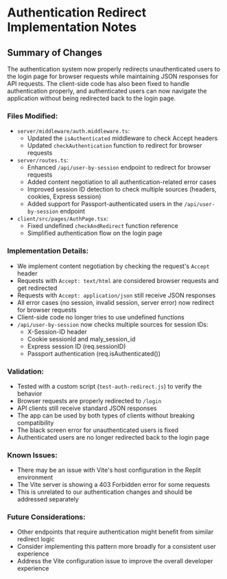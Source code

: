 # Authentication Redirect Implementation Notes

## Summary of Changes

The authentication system now properly redirects unauthenticated users to the login page for browser requests while maintaining JSON responses for API requests. The client-side code has also been fixed to handle authentication properly, and authenticated users can now navigate the application without being redirected back to the login page.

### Files Modified:
- `server/middleware/auth.middleware.ts`:
  - Updated the `isAuthenticated` middleware to check Accept headers
  - Updated `checkAuthentication` function to redirect for browser requests
- `server/routes.ts`:
  - Enhanced `/api/user-by-session` endpoint to redirect for browser requests
  - Added content negotiation to all authentication-related error cases
  - Improved session ID detection to check multiple sources (headers, cookies, Express session)
  - Added support for Passport-authenticated users in the `/api/user-by-session` endpoint
- `client/src/pages/AuthPage.tsx`:
  - Fixed undefined `checkAndRedirect` function reference 
  - Simplified authentication flow on the login page

### Implementation Details:
- We implement content negotiation by checking the request's `Accept` header
- Requests with `Accept: text/html` are considered browser requests and get redirected
- Requests with `Accept: application/json` still receive JSON responses
- All error cases (no session, invalid session, server error) now redirect for browser requests
- Client-side code no longer tries to use undefined functions
- `/api/user-by-session` now checks multiple sources for session IDs:
  - X-Session-ID header
  - Cookie sessionId and maly_session_id
  - Express session ID (req.sessionID)
  - Passport authentication (req.isAuthenticated())

### Validation:
- Tested with a custom script (`test-auth-redirect.js`) to verify the behavior
- Browser requests are properly redirected to `/login`
- API clients still receive standard JSON responses
- The app can be used by both types of clients without breaking compatibility
- The black screen error for unauthenticated users is fixed
- Authenticated users are no longer redirected back to the login page

### Known Issues:
- There may be an issue with Vite's host configuration in the Replit environment
- The Vite server is showing a 403 Forbidden error for some requests
- This is unrelated to our authentication changes and should be addressed separately

### Future Considerations:
- Other endpoints that require authentication might benefit from similar redirect logic
- Consider implementing this pattern more broadly for a consistent user experience
- Address the Vite configuration issue to improve the overall developer experience